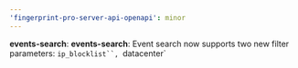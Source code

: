 ```yaml
---
'fingerprint-pro-server-api-openapi': minor
---
```


**events-search**: **events-search**: Event search now supports two new filter parameters: `ip_blocklist``, `datacenter`